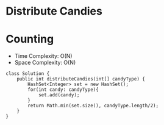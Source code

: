 # Distribute Candies
# Counting
* Time Complexity: O(N)
* Space Complexity: O(N)
```
class Solution {
    public int distributeCandies(int[] candyType) {
        HashSet<Integer> set = new HashSet();
        for(int candy: candyType){
            set.add(candy);
        }
        return Math.min(set.size(), candyType.length/2);
    }
}
```